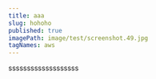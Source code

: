 ```yaml
---
title: aaa
slug: hohoho
published: true
imagePath: image/test/screenshot.49.jpg
tagNames: aws
---
```

sssssssssssssssssss